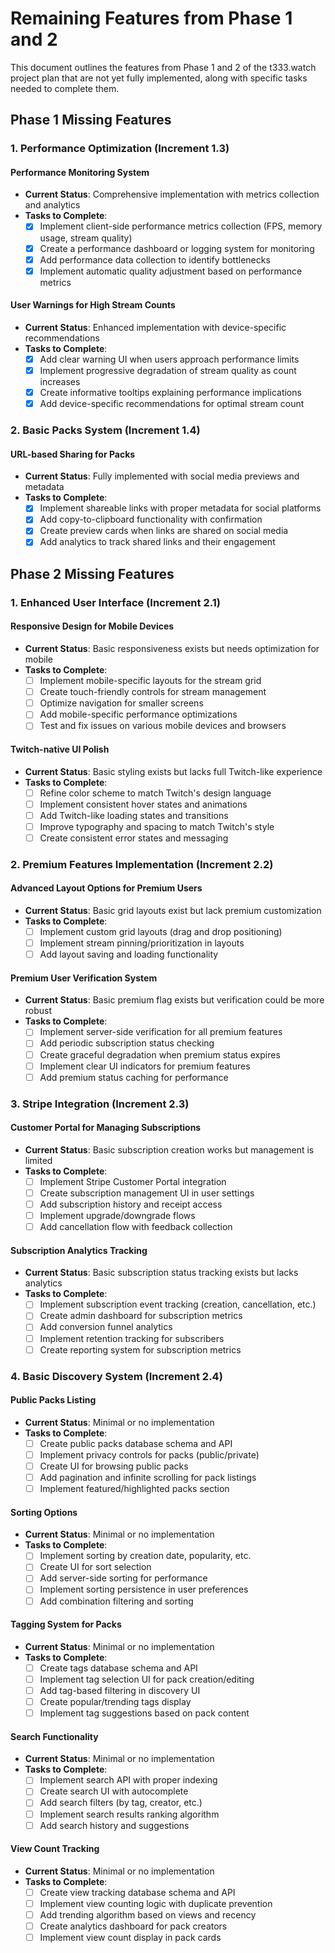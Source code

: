 # Remaining Features from Phase 1 and 2

This document outlines the features from Phase 1 and 2 of the t333.watch project plan that are not yet fully implemented, along with specific tasks needed to complete them.

## Phase 1 Missing Features

### 1. Performance Optimization (Increment 1.3)

#### Performance Monitoring System
- **Current Status**: Comprehensive implementation with metrics collection and analytics
- **Tasks to Complete**:
  - [x] Implement client-side performance metrics collection (FPS, memory usage, stream quality)
  - [x] Create a performance dashboard or logging system for monitoring
  - [x] Add performance data collection to identify bottlenecks
  - [x] Implement automatic quality adjustment based on performance metrics

#### User Warnings for High Stream Counts
- **Current Status**: Enhanced implementation with device-specific recommendations
- **Tasks to Complete**:
  - [x] Add clear warning UI when users approach performance limits
  - [x] Implement progressive degradation of stream quality as count increases
  - [x] Create informative tooltips explaining performance implications
  - [x] Add device-specific recommendations for optimal stream count

### 2. Basic Packs System (Increment 1.4)

#### URL-based Sharing for Packs
- **Current Status**: Fully implemented with social media previews and metadata
- **Tasks to Complete**:
  - [x] Implement shareable links with proper metadata for social platforms
  - [x] Add copy-to-clipboard functionality with confirmation
  - [x] Create preview cards when links are shared on social media
  - [x] Add analytics to track shared links and their engagement

## Phase 2 Missing Features

### 1. Enhanced User Interface (Increment 2.1)

#### Responsive Design for Mobile Devices
- **Current Status**: Basic responsiveness exists but needs optimization for mobile
- **Tasks to Complete**:
  - [ ] Implement mobile-specific layouts for the stream grid
  - [ ] Create touch-friendly controls for stream management
  - [ ] Optimize navigation for smaller screens
  - [ ] Add mobile-specific performance optimizations
  - [ ] Test and fix issues on various mobile devices and browsers

#### Twitch-native UI Polish
- **Current Status**: Basic styling exists but lacks full Twitch-like experience
- **Tasks to Complete**:
  - [ ] Refine color scheme to match Twitch's design language
  - [ ] Implement consistent hover states and animations
  - [ ] Add Twitch-like loading states and transitions
  - [ ] Improve typography and spacing to match Twitch's style
  - [ ] Create consistent error states and messaging

### 2. Premium Features Implementation (Increment 2.2)

#### Advanced Layout Options for Premium Users
- **Current Status**: Basic grid layouts exist but lack premium customization
- **Tasks to Complete**:
  - [ ] Implement custom grid layouts (drag and drop positioning)
  - [ ] Implement stream pinning/prioritization in layouts
  - [ ] Add layout saving and loading functionality

#### Premium User Verification System
- **Current Status**: Basic premium flag exists but verification could be more robust
- **Tasks to Complete**:
  - [ ] Implement server-side verification for all premium features
  - [ ] Add periodic subscription status checking
  - [ ] Create graceful degradation when premium status expires
  - [ ] Implement clear UI indicators for premium features
  - [ ] Add premium status caching for performance

### 3. Stripe Integration (Increment 2.3)

#### Customer Portal for Managing Subscriptions
- **Current Status**: Basic subscription creation works but management is limited
- **Tasks to Complete**:
  - [ ] Implement Stripe Customer Portal integration
  - [ ] Create subscription management UI in user settings
  - [ ] Add subscription history and receipt access
  - [ ] Implement upgrade/downgrade flows
  - [ ] Add cancellation flow with feedback collection

#### Subscription Analytics Tracking
- **Current Status**: Basic subscription status tracking exists but lacks analytics
- **Tasks to Complete**:
  - [ ] Implement subscription event tracking (creation, cancellation, etc.)
  - [ ] Create admin dashboard for subscription metrics
  - [ ] Add conversion funnel analytics
  - [ ] Implement retention tracking for subscribers
  - [ ] Create reporting system for subscription metrics

### 4. Basic Discovery System (Increment 2.4)

#### Public Packs Listing
- **Current Status**: Minimal or no implementation
- **Tasks to Complete**:
  - [ ] Create public packs database schema and API
  - [ ] Implement privacy controls for packs (public/private)
  - [ ] Create UI for browsing public packs
  - [ ] Add pagination and infinite scrolling for pack listings
  - [ ] Implement featured/highlighted packs section

#### Sorting Options
- **Current Status**: Minimal or no implementation
- **Tasks to Complete**:
  - [ ] Implement sorting by creation date, popularity, etc.
  - [ ] Create UI for sort selection
  - [ ] Add server-side sorting for performance
  - [ ] Implement sorting persistence in user preferences
  - [ ] Add combination filtering and sorting

#### Tagging System for Packs
- **Current Status**: Minimal or no implementation
- **Tasks to Complete**:
  - [ ] Create tags database schema and API
  - [ ] Implement tag selection UI for pack creation/editing
  - [ ] Add tag-based filtering in discovery UI
  - [ ] Create popular/trending tags display
  - [ ] Implement tag suggestions based on pack content

#### Search Functionality
- **Current Status**: Minimal or no implementation
- **Tasks to Complete**:
  - [ ] Implement search API with proper indexing
  - [ ] Create search UI with autocomplete
  - [ ] Add search filters (by tag, creator, etc.)
  - [ ] Implement search results ranking algorithm
  - [ ] Add search history and suggestions

#### View Count Tracking
- **Current Status**: Minimal or no implementation
- **Tasks to Complete**:
  - [ ] Create view tracking database schema and API
  - [ ] Implement view counting logic with duplicate prevention
  - [ ] Add trending algorithm based on views and recency
  - [ ] Create analytics dashboard for pack creators
  - [ ] Implement view count display in pack cards